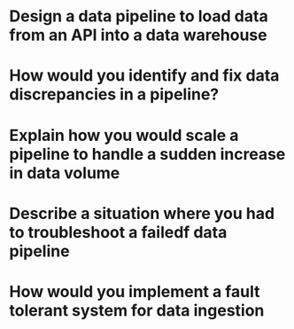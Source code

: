 # Design a data pipeline to load data from an API into a data warehouse
# How would you identify and fix data discrepancies in a pipeline?
# Explain how you would scale a pipeline to handle a sudden increase in data volume
# Describe a situation where you had to troubleshoot a failedf data pipeline
# How would you implement a fault tolerant system for data ingestion